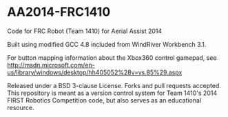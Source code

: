 AA2014-FRC1410
==============

Code for FRC Robot (Team 1410) for Aerial Assist 2014


Built using modified GCC 4.8 included from WindRiver Workbench 3.1.

For button mapping information about the Xbox360 control gamepad, see http://msdn.microsoft.com/en-us/library/windows/desktop/hh405052%28v=vs.85%29.aspx

Released under a BSD 3-clause License. Forks and pull requests accepted. This repository is meant as a version control system for Team 1410's 2014 FIRST Robotics Competition code, but also serves as an educational resource.
